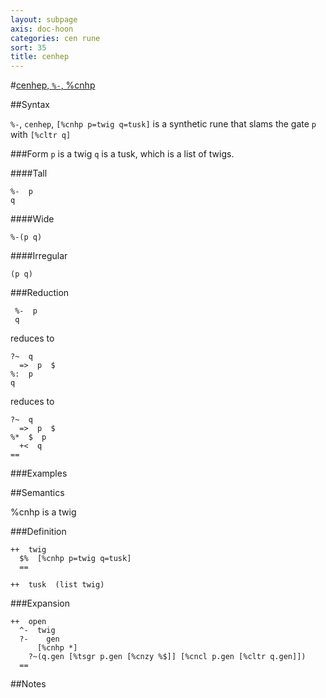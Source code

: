 ```yaml
---
layout: subpage
axis: doc-hoon
categories: cen rune
sort: 35
title: cenhep
---
```


#[cenhep, `%-`, %cnhp](#cnhp)

##Syntax

`%-`, `cenhep`, `[%cnhp p=twig q=tusk]` is a synthetic rune that
slams the gate `p` with `[%cltr q]`

###Form
`p` is a twig
`q` is a tusk, which is a list of twigs.

####Tall
  
    %-  p
    q


####Wide

    %-(p q)

####Irregular

    (p q)

###Reduction

     %-  p
     q

reduces to

    ?~  q
      =>  p  $
    %:  p
    q

reduces to

    ?~  q
      =>  p  $
    %*  $  p
      +<  q
    ==
    
###Examples

##Semantics

%cnhp is a twig

###Definition

    ++  twig  
      $%  [%cnhp p=twig q=tusk]
      ==
    
    ++  tusk  (list twig)
    
###Expansion

    ++  open
      ^-  twig
      ?-    gen
          [%cnhp *]
        ?~(q.gen [%tsgr p.gen [%cnzy %$]] [%cncl p.gen [%cltr q.gen]])
      ==
##Notes

